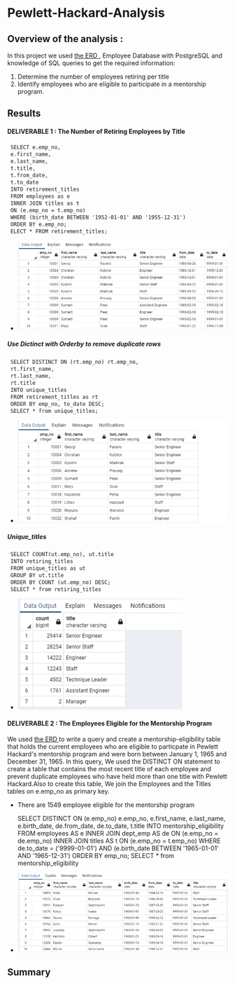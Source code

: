 # Pewlett-Hackard-Analysis


## Overview of the analysis :

In this project we used [ the ERD ](https://github.com/tjavaheripour/Pewlett-Hackard-Analysis/blob/main/EmployeeDB.png), Employee Database with PostgreSQL and knowledge of SQL queries to get the required information: 
1. Determine the number of employees retiring per title
2. Identify employees who are eligible to participate in a mentorship program.

## Results


#### DELIVERABLE 1 : The Number of Retiring Employees by Title


     SELECT e.emp_no,
     e.first_name,
     e.last_name,
     t.title,
     t.from_date,
     t.to_date
     INTO retirement_titles
     FROM employees as e
     INNER JOIN titles as t
     ON (e.emp_no = t.emp_no)
     WHERE (birth_date BETWEEN '1952-01-01' AND '1955-12-31')
     ORDER BY e.emp_no;
     ELECT * FROM retirement_titles;

 - ![retirement_titles.PNG](https://github.com/tjavaheripour/Pewlett-Hackard-Analysis/blob/main/Resources/retirement_titles.PNG)

##### Use Dictinct with Orderby to remove duplicate rows
     SELECT DISTINCT ON (rt.emp_no) rt.emp_no,
     rt.first_name,
     rt.last_name,
     rt.title
     INTO unique_titles
     FROM retirement_titles as rt
     ORDER BY emp_no, to_date DESC;
     SELECT * from unique_titles;

 - ![unique_titles.PNG](https://github.com/tjavaheripour/Pewlett-Hackard-Analysis/blob/main/Resources/unique_titles.PNG)
 
##### Unique_titles
     SELECT COUNT(ut.emp_no), ut.title
     INTO retiring_titles
     FROM unique_titles as ut
     GROUP BY ut.title
     ORDER BY COUNT (ut.emp_no) DESC;
     SELECT * from retiring_titles

 - ![retiring_titles.PNG](https://github.com/tjavaheripour/Pewlett-Hackard-Analysis/blob/main/Resources/retiring_titles.PNG)

#### DELIVERABLE 2 : The Employees Eligible for the Mentorship Program
We used [ the ERD ](https://github.com/tjavaheripour/Pewlett-Hackard-Analysis/blob/main/EmployeeDB.png) to write a query and create a mentorship-eligibility table that holds the current employees who are eligible to particpate in Pewlett Hackard's mentorship program and were born between January 1, 1965 and December 31, 1965.
In this query, We used the DISTINCT ON statement to create a table that contains the most recent title of each employee and prevent duplicate employees who have held more than one title with Pewlett Hackard.Also to create this table, We join the Employees and the Titles tables on e.emp_no as primary key.
- There are 1549 employee eligible for the mentorship program

     SELECT DISTINCT ON (e.emp_no) e.emp_no,
     e.first_name,
     e.last_name,
     e.birth_date,
     de.from_date,
     de.to_date,
     t.title
     INTO mentorship_eligibility
     FROM employees AS e
     INNER JOIN dept_emp AS de
     ON (e.emp_no = de.emp_no)
     INNER JOIN titles AS t
     ON (e.emp_no = t.emp_no)
     WHERE de.to_date = ('9999-01-01')
         AND (e.birth_date BETWEEN '1965-01-01' AND '1965-12-31')
     ORDER BY emp_no;
     SELECT * from mentorship_eligibility

 - ![mentorship_eligibility.PNG](https://github.com/tjavaheripour/Pewlett-Hackard-Analysis/blob/main/Resources/mentorship_eligibility.PNG)


## Summary


 
